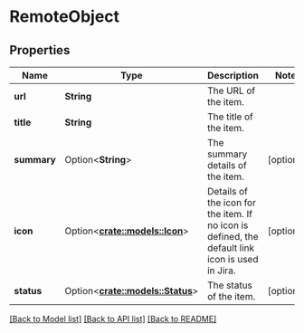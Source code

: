 # RemoteObject

## Properties

Name | Type | Description | Notes
------------ | ------------- | ------------- | -------------
**url** | **String** | The URL of the item. | 
**title** | **String** | The title of the item. | 
**summary** | Option<**String**> | The summary details of the item. | [optional]
**icon** | Option<[**crate::models::Icon**](Icon.md)> | Details of the icon for the item. If no icon is defined, the default link icon is used in Jira. | [optional]
**status** | Option<[**crate::models::Status**](Status.md)> | The status of the item. | [optional]

[[Back to Model list]](../README.md#documentation-for-models) [[Back to API list]](../README.md#documentation-for-api-endpoints) [[Back to README]](../README.md)


